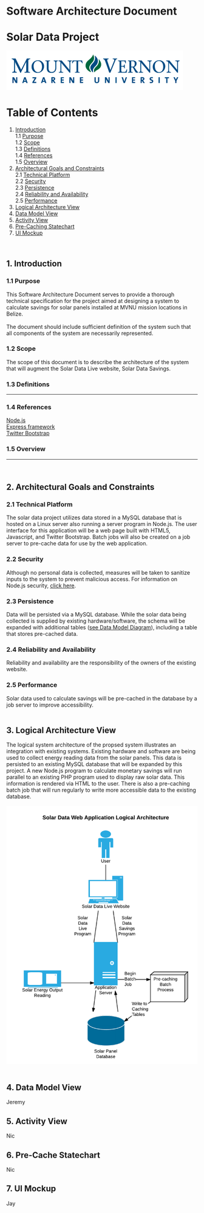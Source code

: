 # Software Architecture Document <br/><br/> Solar Data Project   
![Alt](./images/MVNU_logo.png "MVNU Logo")  

# Table of Contents  
1. [Introduction](#1-introduction)  
   1.1 [Purpose](#1-1-purpose)  
   1.2 [Scope](#1-2-scope)  
   1.3 [Definitions](#1-3-definitions)  
   1.4 [References](#1-4-references)  
   1.5 [Overview](#1-5-overview)  
2. [Architectural Goals and Constraints](#2-architectural-goals-and-constraints)  
   2.1 [Technical Platform](#2-1-technical-platform)  
   2.2 [Security](#2-2-security)  
   2.3 [Persistence](#2-3-persistence)  
   2.4 [Reliability and Availability](#2-4-reliability-and-availability)  
   2.5 [Performance](#2-5-performance)  
3. [Logical Architecture View](#3-logical-architecture-view)  
4. [Data Model View](4-data-model-view)  
5. [Activity View](5-activity-view)  
6. [Pre-Caching Statechart](6-pre-caching-statechart)  
7. [UI Mockup](7-ui-mockup)  
<br/>

## 1. Introduction  

### 1.1 Purpose  
This Software Architecture Document serves to provide a thorough technical specification for the project aimed at 
designing a system to calculate savings for solar panels installed at MVNU mission locations in Belize.  
<br/>
The document should include sufficient definition of the system such that all components of the system are 
necessarily represented.  

### 1.2 Scope  
The scope of this document is to describe the architecture of the system that will augment the Solar Data Live
website, Solar Data Savings. 

### 1.3 Definitions  
___________________

### 1.4 References  
[Node.js](https://nodejs.org/en/)  
[Express framework](http://expressjs.com/)  
[Twitter Bootstrap](http://getbootstrap.com/)  

### 1.5 Overview  
___________________
<br/>
	
## 2. Architectural Goals and Constraints  

### 2.1 Technical Platform  
The solar data project utilizes data stored in a MySQL database that is hosted on a Linux server also running a server program in Node.js. 
The user interface for this application will be a web page built with HTML5, Javascript, and Twitter Bootstrap. Batch jobs will also be
created on a job server to pre-cache data for use by the web application.    

### 2.2 Security  
Although no personal data is collected, measures will be taken to sanitize inputs to the system to prevent malicious access.
For information on Node.js security, [click here](https://nodejs.org/en/security/).  

### 2.3 Persistence  
Data will be persisted via a MySQL database. While the solar data being collected is supplied by existing hardware/software,
the schema will be expanded with additional tables ([see Data Model Diagram](#4-data-model)), including a table that stores pre-cached data.  

### 2.4 Reliability and Availability  
Reliability and availability are the responsibility of the owners of the existing website.  

### 2.5 Performance  
Solar data used to calculate savings will be pre-cached in the database by a job server to improve accessibility.  
<br/>

## 3. Logical Architecture View  
The logical system architecture of the propsed system illustrates an integration with existing systems. Existing hardware and software are
being used to collect energy reading data from the solar panels. This data is persisted to an existing MySQL database that will be expanded
by this project. A new Node.js program to calculate monetary savings will run parallel to an existing PHP program used to display raw solar data. 
This information is rendered via HTML to the user. There is also a pre-caching batch job that will run regularly to write more accessible data to the
existing database.  
<br/>
![Alt](./images/Solar_Data_Web_Application_Logical_Architecture.png "Solar Data Web Application Logical Architecture")  
<br/>

## 4. Data Model View  
Jeremy  

## 5. Activity View  
Nic  

## 6. Pre-Cache Statechart  
Nic  

## 7. UI Mockup  
Jay  
